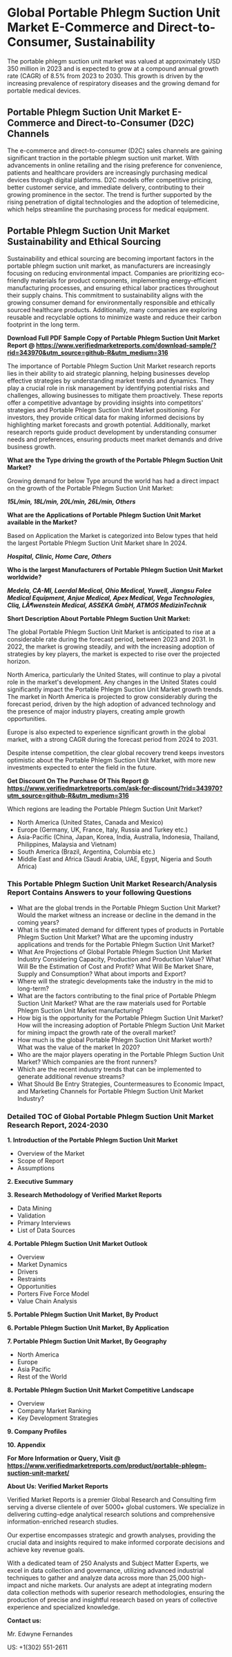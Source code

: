 <h1>Global Portable Phlegm Suction Unit Market E-Commerce and Direct-to-Consumer, Sustainability</h1><p class=""><p>The portable phlegm suction unit market was valued at approximately USD 350 million in 2023 and is expected to grow at a compound annual growth rate (CAGR) of 8.5% from 2023 to 2030. This growth is driven by the increasing prevalence of respiratory diseases and the growing demand for portable medical devices.</p><h2>Portable Phlegm Suction Unit Market E-Commerce and Direct-to-Consumer (D2C) Channels</h2><p>The e-commerce and direct-to-consumer (D2C) sales channels are gaining significant traction in the portable phlegm suction unit market. With advancements in online retailing and the rising preference for convenience, patients and healthcare providers are increasingly purchasing medical devices through digital platforms. D2C models offer competitive pricing, better customer service, and immediate delivery, contributing to their growing prominence in the sector. The trend is further supported by the rising penetration of digital technologies and the adoption of telemedicine, which helps streamline the purchasing process for medical equipment.</p><h2>Portable Phlegm Suction Unit Market Sustainability and Ethical Sourcing</h2><p>Sustainability and ethical sourcing are becoming important factors in the portable phlegm suction unit market, as manufacturers are increasingly focusing on reducing environmental impact. Companies are prioritizing eco-friendly materials for product components, implementing energy-efficient manufacturing processes, and ensuring ethical labor practices throughout their supply chains. This commitment to sustainability aligns with the growing consumer demand for environmentally responsible and ethically sourced healthcare products. Additionally, many companies are exploring reusable and recyclable options to minimize waste and reduce their carbon footprint in the long term.</p></p><p class=""><strong>Download Full PDF Sample Copy of Portable Phlegm Suction Unit Market Report @ <a href="https://www.verifiedmarketreports.com/download-sample/?rid=343970&utm_source=github-R&utm_medium=316" target="_blank">https://www.verifiedmarketreports.com/download-sample/?rid=343970&utm_source=github-R&utm_medium=316</a></strong></p><p>The importance of&nbsp;Portable Phlegm Suction Unit Market research reports lies in their ability to aid strategic planning, helping businesses develop effective strategies by understanding market trends and dynamics. They play a crucial role in risk management by identifying potential risks and challenges, allowing businesses to mitigate them proactively. These reports offer a competitive advantage by providing insights into competitors' strategies and Portable Phlegm Suction Unit Market positioning. For investors, they provide critical data for making informed decisions by highlighting market forecasts and growth potential. Additionally, market research reports guide product development by understanding consumer needs and preferences, ensuring products meet market demands and drive business growth.</p><p><strong>What are the&nbsp;Type driving the growth of the Portable Phlegm Suction Unit Market?</strong></p><p id="" class="">Growing demand for below Type around the world has had a direct impact on the growth of the Portable Phlegm Suction Unit Market:</p><p class=""><em><strong>15L/min, 18L/min, 20L/min, 26L/min, Others</strong></em></p><p class=""><strong>What are the&nbsp;Applications&nbsp;of Portable Phlegm Suction Unit Market available in the Market?</strong></p><p id="" class="">Based on Application the Market is categorized into Below types that held the largest Portable Phlegm Suction Unit Market share In 2024.</p><p class=""><em><strong>Hospital, Clinic, Home Care, Others</strong></em></p><p class=""><strong>Who is the largest Manufacturers of Portable Phlegm Suction Unit Market worldwide?</strong></p><p><em><strong>Medela, CA-MI, Laerdal Medical, Ohio Medical, Yuwell, Jiangsu Folee Medical Equipment, Anjue Medical, Apex Medical, Vega Technologies, Cliq, LÃ¶wenstein Medical, ASSEKA GmbH, ATMOS MedizinTechnik</strong></em></p><p id="" class=""><strong>Short Description About Portable Phlegm Suction Unit Market:</strong></p><p>The global Portable Phlegm Suction Unit Market is anticipated to rise at a considerable rate during the forecast period, between 2023 and 2031. In 2022, the market is growing steadily, and with the increasing adoption of strategies by key players, the market is expected to rise over the projected horizon.</p><p>North America, particularly the United States, will continue to play a pivotal role in the market's development. Any changes in the United States could significantly impact the Portable Phlegm Suction Unit Market growth trends. The market in North America is projected to grow considerably during the forecast period, driven by the high adoption of advanced technology and the presence of major industry players, creating ample growth opportunities.</p><p>Europe is also expected to experience significant growth in the global market, with a strong CAGR during the forecast period from 2024 to 2031.</p><p>Despite intense competition, the clear global recovery trend keeps investors optimistic about the Portable Phlegm Suction Unit Market, with more new investments expected to enter the field in the future.</p><p id="" class=""><strong>Get Discount On The Purchase Of This Report @ <a href="https://www.verifiedmarketreports.com/ask-for-discount/?rid=343970?utm_source=github-R&utm_medium=316" target="_blank">https://www.verifiedmarketreports.com/ask-for-discount/?rid=343970?utm_source=github-R&utm_medium=316</a></strong></p><p class="">Which regions are leading the Portable Phlegm Suction Unit Market?</p><ul><li>North America (United States, Canada and Mexico)</li><li>Europe (Germany, UK, France, Italy, Russia and Turkey etc.)</li><li>Asia-Pacific (China, Japan, Korea, India, Australia, Indonesia, Thailand, Philippines, Malaysia and Vietnam)</li><li>South America (Brazil, Argentina, Columbia etc.)</li><li>Middle East and Africa (Saudi Arabia, UAE, Egypt, Nigeria and South Africa)</li></ul><h3 id="" class="">This Portable Phlegm Suction Unit Market Research/Analysis Report Contains Answers to your following Questions</h3><ul><li>What are the global trends in the Portable Phlegm Suction Unit Market? Would the market witness an increase or decline in the demand in the coming years?</li><li>What is the estimated demand for different types of products in Portable Phlegm Suction Unit Market? What are the upcoming industry applications and trends for the Portable Phlegm Suction Unit Market?</li><li>What Are Projections of Global Portable Phlegm Suction Unit Market Industry Considering Capacity, Production and Production Value? What Will Be the Estimation of Cost and Profit? What Will Be Market Share, Supply and Consumption? What about imports and Export?</li><li>Where will the strategic developments take the industry in the mid to long-term?</li><li>What are the factors contributing to the final price of Portable Phlegm Suction Unit Market? What are the raw materials used for Portable Phlegm Suction Unit Market manufacturing?</li><li>How big is the opportunity for the Portable Phlegm Suction Unit Market? How will the increasing adoption of Portable Phlegm Suction Unit Market for mining impact the growth rate of the overall market?</li><li>How much is the global Portable Phlegm Suction Unit Market worth? What was the value of the market In 2020?</li><li>Who are the major players operating in the Portable Phlegm Suction Unit Market? Which companies are the front runners?</li><li>Which are the recent industry trends that can be implemented to generate additional revenue streams?</li><li>What Should Be Entry Strategies, Countermeasures to Economic Impact, and Marketing Channels for Portable Phlegm Suction Unit Market Industry?</li></ul><h3 id="" class="">Detailed TOC of Global Portable Phlegm Suction Unit Market Research Report, 2024-2030</h3><p id="" class=""><strong>1. Introduction of the Portable Phlegm Suction Unit Market</strong></p><ul><li>Overview of the Market</li><li>Scope of Report</li><li>Assumptions</li></ul><p id="" class=""><strong>2. Executive Summary</strong></p><p id="" class=""><strong>3. Research Methodology of Verified Market Reports</strong></p><ul><li>Data Mining</li><li>Validation</li><li>Primary Interviews</li><li>List of Data Sources</li></ul><p id="" class=""><strong>4. Portable Phlegm Suction Unit Market Outlook</strong></p><ul><li>Overview</li><li>Market Dynamics</li><li>Drivers</li><li>Restraints</li><li>Opportunities</li><li>Porters Five Force Model</li><li>Value Chain Analysis</li></ul><p id="" class=""><strong>5. Portable Phlegm Suction Unit Market, By Product</strong></p><p id="" class=""><strong>6. Portable Phlegm Suction Unit Market, By Application</strong></p><p id="" class=""><strong>7. Portable Phlegm Suction Unit Market, By Geography</strong></p><ul><li>North America</li><li>Europe</li><li>Asia Pacific</li><li>Rest of the World</li></ul><p id="" class=""><strong>8. Portable Phlegm Suction Unit Market Competitive Landscape</strong></p><ul><li>Overview</li><li>Company Market Ranking</li><li>Key Development Strategies</li></ul><p id="" class=""><strong>9. Company Profiles</strong></p><p id="" class=""><strong>10. Appendix</strong></p><p id="" class=""><strong>For More Information or Query, Visit @ <a href="https://www.verifiedmarketreports.com/product/portable-phlegm-suction-unit-market/" target="_blank">https://www.verifiedmarketreports.com/product/portable-phlegm-suction-unit-market/</a></strong></p><p id="" class=""><strong>About Us: Verified Market Reports</strong></p><p id="" class="">Verified Market Reports is a premier Global Research and Consulting firm serving a diverse clientele of over 5000+ global customers. We specialize in delivering cutting-edge analytical research solutions and comprehensive information-enriched research studies.</p><p id="" class="">Our expertise encompasses strategic and growth analyses, providing the crucial data and insights required to make informed corporate decisions and achieve key revenue goals.</p><p id="" class="">With a dedicated team of 250 Analysts and Subject Matter Experts, we excel in data collection and governance, utilizing advanced industrial techniques to gather and analyze data across more than 25,000 high-impact and niche markets. Our analysts are adept at integrating modern data collection methods with superior research methodologies, ensuring the production of precise and insightful research based on years of collective experience and specialized knowledge.</p><p id="" class=""><strong>Contact us:</strong></p><p id="" class="">Mr. Edwyne Fernandes</p><p id="" class="">US: +1(302) 551-2611</p>